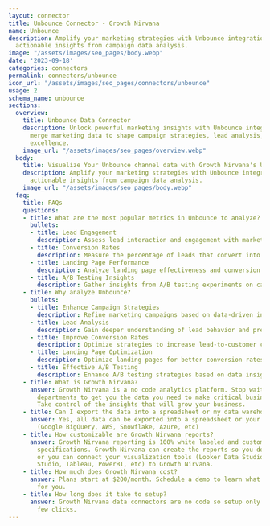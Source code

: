 ```yaml
---
layout: connector
title: Unbounce Connector - Growth Nirvana
name: Unbounce
description: Amplify your marketing strategies with Unbounce integration, gaining
  actionable insights from campaign data analysis.
image: "/assets/images/seo_pages/body.webp"
date: '2023-09-18'
categories: connectors
permalink: connectors/unbounce
icon_url: "/assets/images/seo_pages/connectors/unbounce"
usage: 2
schema_name: unbounce
sections:
  overview:
    title: Unbounce Data Connector
    description: Unlock powerful marketing insights with Unbounce integration. Seamlessly
      merge marketing data to shape campaign strategies, lead analysis, and operational
      excellence.
    image_url: "/assets/images/seo_pages/overview.webp"
  body:
    title: Visualize Your Unbounce channel data with Growth Nirvana's Unbounce Connector
    description: Amplify your marketing strategies with Unbounce integration, gaining
      actionable insights from campaign data analysis.
    image_url: "/assets/images/seo_pages/body.webp"
  faq:
    title: FAQs
    questions:
    - title: What are the most popular metrics in Unbounce to analyze?
      bullets:
      - title: Lead Engagement
        description: Assess lead interaction and engagement with marketing materials.
      - title: Conversion Rates
        description: Measure the percentage of leads that convert into customers.
      - title: Landing Page Performance
        description: Analyze landing page effectiveness and conversion rates.
      - title: A/B Testing Insights
        description: Gather insights from A/B testing experiments on campaigns.
    - title: Why analyze Unbounce?
      bullets:
      - title: Enhance Campaign Strategies
        description: Refine marketing campaigns based on data-driven insights.
      - title: Lead Analysis
        description: Gain deeper understanding of lead behavior and preferences.
      - title: Improve Conversion Rates
        description: Optimize strategies to increase lead-to-customer conversion rates.
      - title: Landing Page Optimization
        description: Optimize landing pages for better conversion rates.
      - title: Effective A/B Testing
        description: Enhance A/B testing strategies based on data insights.
    - title: What is Growth Nirvana?
      answer: Growth Nirvana is a no code analytics platform. Stop waiting for other
        departments to get you the data you need to make critical business decisions.
        Take control of the insights that will grow your business.
    - title: Can I export the data into a spreadsheet or my data warehouse?
      answer: Yes, all data can be exported into a spreadsheet or your data warehouse
        (Google BigQuery, AWS, Snowflake, Azure, etc)
    - title: How customizable are Growth Nirvana reports?
      answer: Growth Nirvana reporting is 100% white labeled and customized to your
        specifications. Growth Nirvana can create the reports so you don’t have to
        or you can connect your visualization tools (Looker Data Studio/Google Data
        Studio, Tableau, PowerBI, etc) to Growth Nirvana.
    - title: How much does Growth Nirvana cost?
      answer: Plans start at $200/month. Schedule a demo to learn what plan is best
        for you.
    - title: How long does it take to setup?
      answer: Growth Nirvana data connectors are no code so setup only requires a
        few clicks.
---
```


